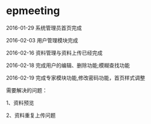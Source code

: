 # epmeeting
2016-01-29  系统管理员首页完成

2016-02-03  用户管理模块完成

2016-02-16  资料管理与资料上传已经完成

2016-02-18   完成用户的编辑、删除功能;模糊查找功能

2016-02-19   完成专家模块功能,修改密码功能，首页样式调整


需要解决的问题：

1、资料预览

2、资料重复上传问题

